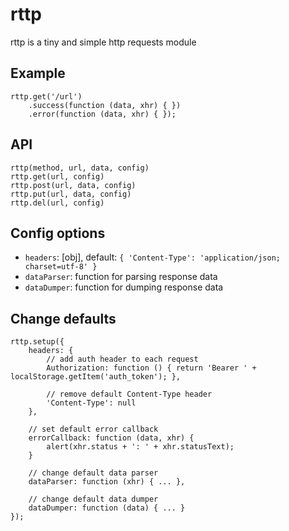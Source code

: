 rttp
====

rttp is a tiny and simple http requests module

Example
-------
    rttp.get('/url')
        .success(function (data, xhr) { })
        .error(function (data, xhr) { });

API
---
    rttp(method, url, data, config)
    rttp.get(url, config)
    rttp.post(url, data, config)
    rttp.put(url, data, config)
    rttp.del(url, config)


Config options
--------------
- `headers`:  [obj], default: `{ 'Content-Type': 'application/json; charset=utf-8' }`
- `dataParser`: function for parsing response data
- `dataDumper`: function for dumping response data


Change defaults
---------------
    rttp.setup({
        headers: {
            // add auth header to each request
            Authorization: function () { return 'Bearer ' + localStorage.getItem('auth_token'); },

            // remove default Content-Type header
            'Content-Type': null
        },

        // set default error callback
        errorCallback: function (data, xhr) {
            alert(xhr.status + ': ' + xhr.statusText);
        }

        // change default data parser
        dataParser: function (xhr) { ... },

        // change default data dumper
        dataDumper: function (data) { ... }
    });
